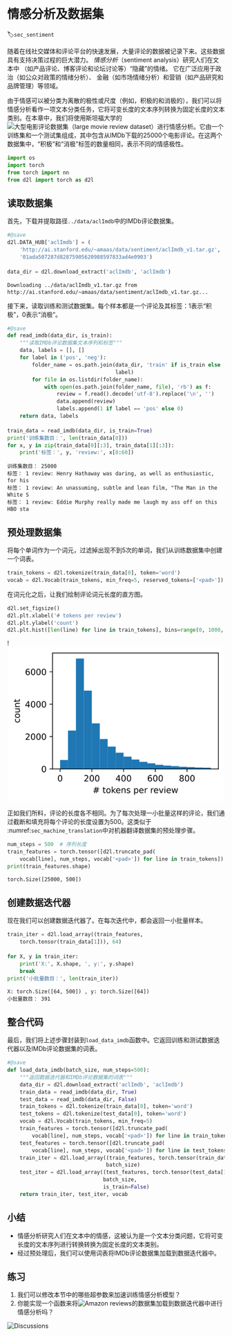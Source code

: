 # 情感分析及数据集
:label:`sec_sentiment`

随着在线社交媒体和评论平台的快速发展，大量评论的数据被记录下来。这些数据具有支持决策过程的巨大潜力。
*情感分析*（sentiment analysis）研究人们在文本中
（如产品评论、博客评论和论坛讨论等）“隐藏”的情绪。
它在广泛应用于政治（如公众对政策的情绪分析）、
金融（如市场情绪分析）和营销（如产品研究和品牌管理）等领域。

由于情感可以被分类为离散的极性或尺度（例如，积极的和消极的），我们可以将情感分析看作一项文本分类任务，它将可变长度的文本序列转换为固定长度的文本类别。在本章中，我们将使用斯坦福大学的<img src="https://ai.stanford.edu/~amaas/data/sentiment/" alt="大型电影评论数据集（large movie review dataset）">进行情感分析。它由一个训练集和一个测试集组成，其中包含从IMDb下载的25000个电影评论。在这两个数据集中，“积极”和“消极”标签的数量相同，表示不同的情感极性。



```python
import os
import torch
from torch import nn
from d2l import torch as d2l
```

##  读取数据集

首先，下载并提取路径`../data/aclImdb`中的IMDb评论数据集。



```python
#@save
d2l.DATA_HUB['aclImdb'] = (
    'http://ai.stanford.edu/~amaas/data/sentiment/aclImdb_v1.tar.gz',
    '01ada507287d82875905620988597833ad4e0903')

data_dir = d2l.download_extract('aclImdb', 'aclImdb')
```

    Downloading ../data/aclImdb_v1.tar.gz from http://ai.stanford.edu/~amaas/data/sentiment/aclImdb_v1.tar.gz...


接下来，读取训练和测试数据集。每个样本都是一个评论及其标签：1表示“积极”，0表示“消极”。



```python
#@save
def read_imdb(data_dir, is_train):
    """读取IMDb评论数据集文本序列和标签"""
    data, labels = [], []
    for label in ('pos', 'neg'):
        folder_name = os.path.join(data_dir, 'train' if is_train else 'test',
                                   label)
        for file in os.listdir(folder_name):
            with open(os.path.join(folder_name, file), 'rb') as f:
                review = f.read().decode('utf-8').replace('\n', '')
                data.append(review)
                labels.append(1 if label == 'pos' else 0)
    return data, labels

train_data = read_imdb(data_dir, is_train=True)
print('训练集数目：', len(train_data[0]))
for x, y in zip(train_data[0][:3], train_data[1][:3]):
    print('标签：', y, 'review:', x[0:60])
```

    训练集数目： 25000
    标签： 1 review: Henry Hathaway was daring, as well as enthusiastic, for his 
    标签： 1 review: An unassuming, subtle and lean film, "The Man in the White S
    标签： 1 review: Eddie Murphy really made me laugh my ass off on this HBO sta


## 预处理数据集

将每个单词作为一个词元，过滤掉出现不到5次的单词，我们从训练数据集中创建一个词表。



```python
train_tokens = d2l.tokenize(train_data[0], token='word')
vocab = d2l.Vocab(train_tokens, min_freq=5, reserved_tokens=['<pad>'])
```

在词元化之后，让我们绘制评论词元长度的直方图。



```python
d2l.set_figsize()
d2l.plt.xlabel('# tokens per review')
d2l.plt.ylabel('count')
d2l.plt.hist([len(line) for line in train_tokens], bins=range(0, 1000, 50));
```


    
!<img src="chapter_natural-language-processing-applications/sentiment-analysis-and-dataset_files/sentiment-analysis-and-dataset_9_0.svg" alt="svg">
    


正如我们所料，评论的长度各不相同。为了每次处理一小批量这样的评论，我们通过截断和填充将每个评论的长度设置为500。这类似于 :numref:`sec_machine_translation`中对机器翻译数据集的预处理步骤。



```python
num_steps = 500  # 序列长度
train_features = torch.tensor([d2l.truncate_pad(
    vocab[line], num_steps, vocab['<pad>']) for line in train_tokens])
print(train_features.shape)
```

    torch.Size([25000, 500])


## 创建数据迭代器

现在我们可以创建数据迭代器了。在每次迭代中，都会返回一小批量样本。



```python
train_iter = d2l.load_array((train_features,
    torch.tensor(train_data[1])), 64)

for X, y in train_iter:
    print('X:', X.shape, ', y:', y.shape)
    break
print('小批量数目：', len(train_iter))
```

    X: torch.Size([64, 500]) , y: torch.Size([64])
    小批量数目： 391


## 整合代码

最后，我们将上述步骤封装到`load_data_imdb`函数中。它返回训练和测试数据迭代器以及IMDb评论数据集的词表。



```python
#@save
def load_data_imdb(batch_size, num_steps=500):
    """返回数据迭代器和IMDb评论数据集的词表"""
    data_dir = d2l.download_extract('aclImdb', 'aclImdb')
    train_data = read_imdb(data_dir, True)
    test_data = read_imdb(data_dir, False)
    train_tokens = d2l.tokenize(train_data[0], token='word')
    test_tokens = d2l.tokenize(test_data[0], token='word')
    vocab = d2l.Vocab(train_tokens, min_freq=5)
    train_features = torch.tensor([d2l.truncate_pad(
        vocab[line], num_steps, vocab['<pad>']) for line in train_tokens])
    test_features = torch.tensor([d2l.truncate_pad(
        vocab[line], num_steps, vocab['<pad>']) for line in test_tokens])
    train_iter = d2l.load_array((train_features, torch.tensor(train_data[1])),
                                batch_size)
    test_iter = d2l.load_array((test_features, torch.tensor(test_data[1])),
                               batch_size,
                               is_train=False)
    return train_iter, test_iter, vocab
```

## 小结

* 情感分析研究人们在文本中的情感，这被认为是一个文本分类问题，它将可变长度的文本序列进行转换转换为固定长度的文本类别。
* 经过预处理后，我们可以使用词表将IMDb评论数据集加载到数据迭代器中。

## 练习

1. 我们可以修改本节中的哪些超参数来加速训练情感分析模型？
1. 你能实现一个函数来将<img src="https://snap.stanford.edu/data/web-Amazon.html" alt="Amazon reviews">的数据集加载到数据迭代器中进行情感分析吗？


<img src="https://discuss.d2l.ai/t/5726" alt="Discussions">

